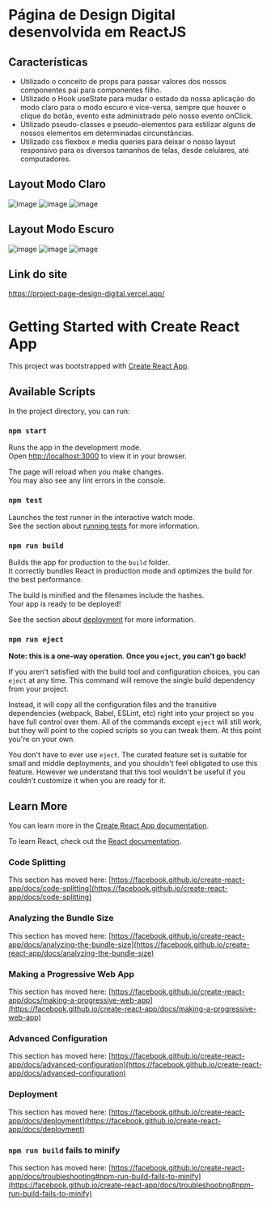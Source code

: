 # Página de Design Digital desenvolvida em ReactJS
## Características
* Utilizado o conceito de props para passar valores dos nossos componentes pai para componentes filho.
* Utilizado o Hook useState para mudar o estado da nossa aplicação do modo claro para o modo escuro e vice-versa, sempre que houver o clique do botão, evento este administrado pelo nosso evento onClick.
* Utilizado pseudo-classes e pseudo-elementos para estilizar alguns de nossos elementos em determinadas circunstâncias.
* Utilizado css flexbox e media queries para deixar o nosso layout responsivo para os diversos tamanhos de telas, desde celulares, até computadores.

## Layout Modo Claro
![image](https://github.com/Lucasgyn94/project-page-design-digital/assets/91031320/ebf1c4f1-c9e6-40c9-a83f-5b29a43463c3)
![image](https://github.com/Lucasgyn94/project-page-design-digital/assets/91031320/3a22d61f-2979-4d25-a23c-1047bca96048)
![image](https://github.com/Lucasgyn94/project-page-design-digital/assets/91031320/21958227-702d-401f-961a-36680baf68e1)

## Layout Modo Escuro
![image](https://github.com/Lucasgyn94/project-page-design-digital/assets/91031320/a6360205-c7d4-43a2-b444-abb8fbc33db2)
![image](https://github.com/Lucasgyn94/project-page-design-digital/assets/91031320/eec976a8-0428-4553-838b-b9fd2b113c65)
![image](https://github.com/Lucasgyn94/project-page-design-digital/assets/91031320/5555163c-243d-4bfa-a0ad-fc99d0d9dc4e)

## Link do site
https://project-page-design-digital.vercel.app/


# Getting Started with Create React App

This project was bootstrapped with [Create React App](https://github.com/facebook/create-react-app).

## Available Scripts

In the project directory, you can run:

### `npm start`

Runs the app in the development mode.\
Open [http://localhost:3000](http://localhost:3000) to view it in your browser.

The page will reload when you make changes.\
You may also see any lint errors in the console.

### `npm test`

Launches the test runner in the interactive watch mode.\
See the section about [running tests](https://facebook.github.io/create-react-app/docs/running-tests) for more information.

### `npm run build`

Builds the app for production to the `build` folder.\
It correctly bundles React in production mode and optimizes the build for the best performance.

The build is minified and the filenames include the hashes.\
Your app is ready to be deployed!

See the section about [deployment](https://facebook.github.io/create-react-app/docs/deployment) for more information.

### `npm run eject`

**Note: this is a one-way operation. Once you `eject`, you can't go back!**

If you aren't satisfied with the build tool and configuration choices, you can `eject` at any time. This command will remove the single build dependency from your project.

Instead, it will copy all the configuration files and the transitive dependencies (webpack, Babel, ESLint, etc) right into your project so you have full control over them. All of the commands except `eject` will still work, but they will point to the copied scripts so you can tweak them. At this point you're on your own.

You don't have to ever use `eject`. The curated feature set is suitable for small and middle deployments, and you shouldn't feel obligated to use this feature. However we understand that this tool wouldn't be useful if you couldn't customize it when you are ready for it.

## Learn More

You can learn more in the [Create React App documentation](https://facebook.github.io/create-react-app/docs/getting-started).

To learn React, check out the [React documentation](https://reactjs.org/).

### Code Splitting

This section has moved here: [https://facebook.github.io/create-react-app/docs/code-splitting](https://facebook.github.io/create-react-app/docs/code-splitting)

### Analyzing the Bundle Size

This section has moved here: [https://facebook.github.io/create-react-app/docs/analyzing-the-bundle-size](https://facebook.github.io/create-react-app/docs/analyzing-the-bundle-size)

### Making a Progressive Web App

This section has moved here: [https://facebook.github.io/create-react-app/docs/making-a-progressive-web-app](https://facebook.github.io/create-react-app/docs/making-a-progressive-web-app)

### Advanced Configuration

This section has moved here: [https://facebook.github.io/create-react-app/docs/advanced-configuration](https://facebook.github.io/create-react-app/docs/advanced-configuration)

### Deployment

This section has moved here: [https://facebook.github.io/create-react-app/docs/deployment](https://facebook.github.io/create-react-app/docs/deployment)

### `npm run build` fails to minify

This section has moved here: [https://facebook.github.io/create-react-app/docs/troubleshooting#npm-run-build-fails-to-minify](https://facebook.github.io/create-react-app/docs/troubleshooting#npm-run-build-fails-to-minify)
